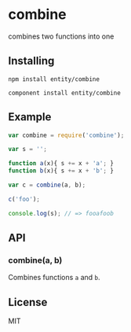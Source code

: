 
# combine

combines two functions into one

## Installing

`npm install entity/combine`

`component install entity/combine`

## Example

```js
var combine = require('combine');

var s = '';

function a(x){ s += x + 'a'; }
function b(x){ s += x + 'b'; }

var c = combine(a, b);

c('foo');

console.log(s); // => fooafoob
```

## API

### combine(a, b)

Combines functions `a` and `b`.

## License

MIT
